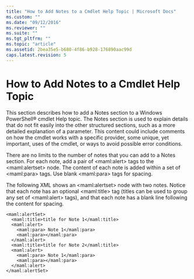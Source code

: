 ```yaml
---
title: "How to Add Notes to a Cmdlet Help Topic | Microsoft Docs"
ms.custom: ""
ms.date: "09/12/2016"
ms.reviewer: ""
ms.suite: ""
ms.tgt_pltfrm: ""
ms.topic: "article"
ms.assetid: 2bea35e5-b680-4f86-b928-176890aac99d
caps.latest.revision: 5
---
```

# How to Add Notes to a Cmdlet Help Topic
This section describes how to add a Notes section to a Windows PowerShell® cmdlet Help topic. The Notes section is used to explain details that do not fit easily into the other structured sections, such as a more detailed explanation of a parameter. This content could include comments on how the cmdlet works with a specific provider, some unique, yet important, uses of the cmdlet, or ways to avoid possible error conditions.

 There are no limits to the number of notes that you can add to a Notes section. For each note, add a pair of \<maml:alert> tags to the \<maml:alertset> node. The content of each note is added within a set of \<maml:para> tags. Use blank \<maml:para> tags for spacing.

 The following XML shows an \<maml:alertset> node with two notes. Notice that each note has an optional \<maml:title> tag (titles can be used to group any set of \<maml:alert> tags), and that each note has a blank line following the content for spacing.

```
<maml:alertSet>
  <maml:title>title for Note 1</maml:title>
  <maml:alert>
    <maml:para> Note 1</maml:para>
    <maml:para></maml:para>
  </maml:alert>
  <maml:title>title for Note 2</maml:title>
  <maml:alert>
    <maml:para> Note 1</maml:para>
    <maml:para></maml:para>
  </maml:alert>
</maml:alertSet>
```
